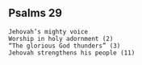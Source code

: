## Psalms 29

```
Jehovah’s mighty voice
Worship in holy adornment (2)
“The glorious God thunders” (3)
Jehovah strengthens his people (11)
```

